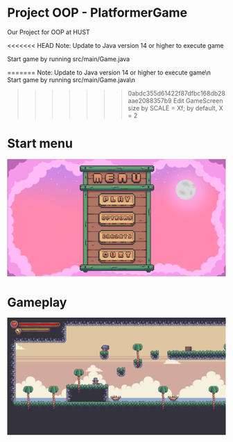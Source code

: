 # Project OOP - PlatformerGame
Our Project for OOP at HUST

<<<<<<< HEAD
Note: Update to Java version 14 or higher to execute game

Start game by running src/main/Game.java

=======
Note: Update to Java version 14 or higher to execute game\n
Start game by running src/main/Game.java\n
>>>>>>> 0abdc355d61422f87dfbc168db28aae2088357b9
Edit GameScreen size by SCALE = Xf; by default, X = 2

# Start menu
![Start menu](StartMenu.png)

# Gameplay
![Gameplay](Gameplay.png)
